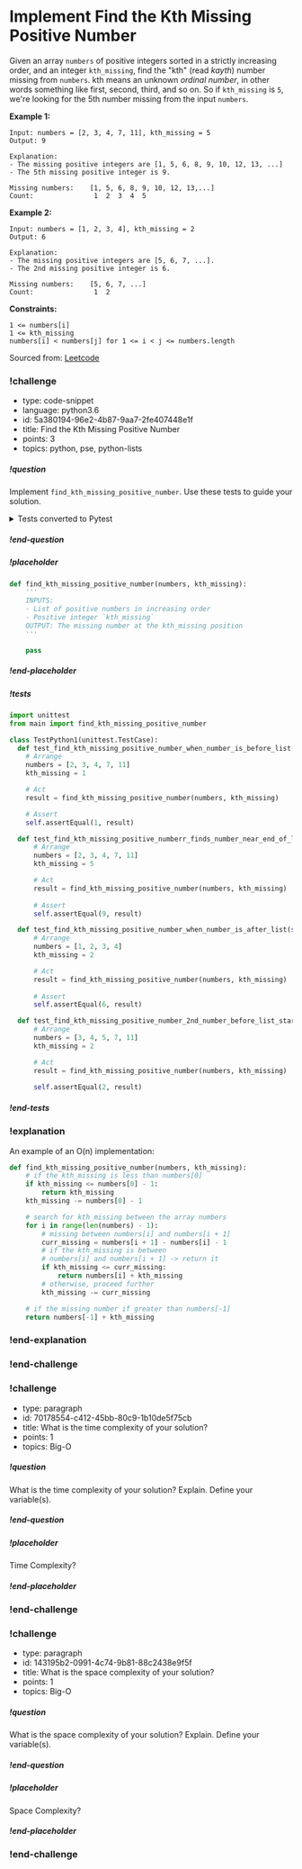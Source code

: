 # Implement Find the Kth Missing Positive Number

Given an array `numbers` of positive integers sorted in a strictly increasing order, and an integer `kth_missing`, find the "kth" (read _kayth_) number missing from `numbers`. kth means an unknown _ordinal number_, in other words something like first, second, third, and so on. So if `kth_missing` is `5`, we're looking for the 5th number missing from the input `numbers`.

**Example 1:**
```
Input: numbers = [2, 3, 4, 7, 11], kth_missing = 5
Output: 9

Explanation: 
- The missing positive integers are [1, 5, 6, 8, 9, 10, 12, 13, ...]
- The 5th missing positive integer is 9.

Missing numbers:    [1, 5, 6, 8, 9, 10, 12, 13,...]
Count:               1  2  3  4  5
```

**Example 2:**
```
Input: numbers = [1, 2, 3, 4], kth_missing = 2
Output: 6

Explanation: 
- The missing positive integers are [5, 6, 7, ...]. 
- The 2nd missing positive integer is 6.

Missing numbers:    [5, 6, 7, ...]
Count:               1  2
``` 

**Constraints:**
```
1 <= numbers[i]
1 <= kth_missing
numbers[i] < numbers[j] for 1 <= i < j <= numbers.length
```

Sourced from:  [Leetcode](https://leetcode.com/problems/kth-missing-positive-number/)

<!-- prettier-ignore-start -->
### !challenge
* type: code-snippet
* language: python3.6
* id: 5a380194-96e2-4b87-9aa7-2fe407448e1f
* title: Find the Kth Missing Positive Number
* points: 3
* topics: python, pse, python-lists
##### !question

Implement `find_kth_missing_positive_number`. Use these tests to guide your solution.

<details>
  <summary>Tests converted to Pytest</summary>

  ```python
  def test_find_kth_missing_positive_number_when_number_is_before_list():
      # Arrange
      numbers = [2, 3, 4, 7, 11]
      kth_missing = 1

      # Act
      result = find_kth_missing_positive_number(numbers, kth_missing)

      # Assert
      assert result == 1

  def test_find_kth_missing_positive_number_finds_number_near_end_of_list():
      # Arrange
      numbers = [2, 3, 4, 7, 11]
      kth_missing = 5

      # Act
      result = find_kth_missing_positive_number(numbers, kth_missing)
      
      # Assert
      assert result == 9

  def test_find_kth_missing_positive_number_when_number_is_after_list():
      # Arrange
      numbers = [1, 2, 3, 4]
      kth_missing = 2

      # Act
      result = find_kth_missing_positive_number(numbers, kth_missing)
      
      # Assert
      assert result == 6 

  def test_find_kth_missing_positive_number_2nd_number_before_list_starts():
      # Arrange
      numbers = [3, 4, 5, 7, 11]
      kth_missing = 2

      # Act
      result = find_kth_missing_positive_number(numbers, kth_missing)
      
      assert result == 2
  ```

</details>

##### !end-question
##### !placeholder

```python
def find_kth_missing_positive_number(numbers, kth_missing):
    '''
    INPUTS: 
    - List of positive numbers in increasing order 
    - Positive integer `kth_missing`
    OUTPUT: The missing number at the kth_missing position
    '''

    pass
```

##### !end-placeholder

##### !tests

```py
import unittest
from main import find_kth_missing_positive_number

class TestPython1(unittest.TestCase):
  def test_find_kth_missing_positive_number_when_number_is_before_list(self):
    # Arrange
    numbers = [2, 3, 4, 7, 11]
    kth_missing = 1

    # Act
    result = find_kth_missing_positive_number(numbers, kth_missing)

    # Assert
    self.assertEqual(1, result)

  def test_find_kth_missing_positive_numberr_finds_number_near_end_of_list(self):
      # Arrange
      numbers = [2, 3, 4, 7, 11]
      kth_missing = 5

      # Act
      result = find_kth_missing_positive_number(numbers, kth_missing)
      
      # Assert
      self.assertEqual(9, result)

  def test_find_kth_missing_positive_number_when_number_is_after_list(self):
      # Arrange
      numbers = [1, 2, 3, 4]
      kth_missing = 2

      # Act
      result = find_kth_missing_positive_number(numbers, kth_missing)
      
      # Assert
      self.assertEqual(6, result)

  def test_find_kth_missing_positive_number_2nd_number_before_list_starts(self):
      # Arrange
      numbers = [3, 4, 5, 7, 11]
      kth_missing = 2

      # Act
      result = find_kth_missing_positive_number(numbers, kth_missing)
      
      self.assertEqual(2, result)

```

##### !end-tests
### !explanation

An example of an O(n) implementation:

```python
def find_kth_missing_positive_number(numbers, kth_missing):
    # if the kth_missing is less than numbers[0]
    if kth_missing <= numbers[0] - 1:
        return kth_missing
    kth_missing -= numbers[0] - 1

    # search for kth_missing between the array numbers
    for i in range(len(numbers) - 1):
        # missing between numbers[i] and numbers[i + 1]
        curr_missing = numbers[i + 1] - numbers[i] - 1
        # if the kth_missing is between
        # numbers[i] and numbers[i + 1] -> return it
        if kth_missing <= curr_missing:
            return numbers[i] + kth_missing
        # otherwise, proceed further
        kth_missing -= curr_missing

    # if the missing number if greater than numbers[-1]
    return numbers[-1] + kth_missing
```

### !end-explanation
### !end-challenge
<!-- prettier-ignore-end -->

<!-- prettier-ignore-start -->
### !challenge
* type: paragraph
* id: 70178554-c412-45bb-80c9-1b10de5f75cb
* title: What is the time complexity of your solution?
* points: 1
* topics: Big-O
##### !question

What is the time complexity of your solution? Explain. Define your variable(s).

##### !end-question
##### !placeholder

Time Complexity?

##### !end-placeholder
### !end-challenge
<!-- prettier-ignore-end -->

<!-- prettier-ignore-start -->
### !challenge
* type: paragraph
* id: 143195b2-0991-4c74-9b81-88c2438e9f5f
* title: What is the space complexity of your solution?
* points: 1
* topics: Big-O
##### !question

What is the space complexity of your solution? Explain. Define your variable(s).

##### !end-question
##### !placeholder

Space Complexity?

##### !end-placeholder
### !end-challenge
<!-- prettier-ignore-end -->